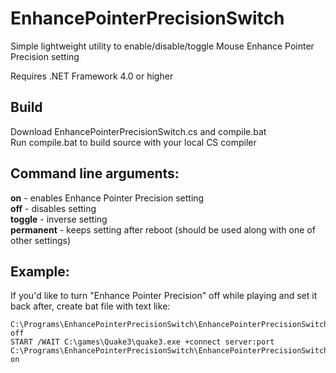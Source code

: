 # EnhancePointerPrecisionSwitch

Simple lightweight utility to enable/disable/toggle Mouse Enhance Pointer Precision setting

Requires .NET Framework 4.0 or higher

## Build
Download EnhancePointerPrecisionSwitch.cs and compile.bat<br>
Run compile.bat to build source with your local CS compiler

## Command line arguments:
**on** - enables Enhance Pointer Precision setting<br>
**off** - disables setting<br>
**toggle** - inverse setting<br>
**permanent** - keeps setting after reboot (should be used along with one of other settings)

## Example:

If you'd like to turn "Enhance Pointer Precision" off while playing and set it back after,
create bat file with text like:
```
C:\Programs\EnhancePointerPrecisionSwitch\EnhancePointerPrecisionSwitch.exe off
START /WAIT C:\games\Quake3\quake3.exe +connect server:port
C:\Programs\EnhancePointerPrecisionSwitch\EnhancePointerPrecisionSwitch.exe on
```